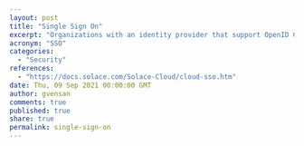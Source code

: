 ```yaml
---
layout: post
title: "Single Sign On"
excerpt: "Organizations with an identity provider that support OpenID Connect (OIDC) can enable single sign-on (SSO) for their PubSub+ Cloud account. This will allow users to log in directly to PubSub+ Cloud after being authenticated through an OIDC service provider."
acronym: "SSO"
categories:
  - "Security"
references:
  - "https://docs.solace.com/Solace-Cloud/cloud-sso.htm"
date: Thu, 09 Sep 2021 00:00:00 GMT
author: gvensan
comments: true
published: true
share: true
permalink: single-sign-on
---
```

